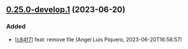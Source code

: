 ## [0.25.0-develop.1](https://github.com/alpiquero/nyx-test/tag/0.25.0-develop.1) (2023-06-20)

### Added

* [[c84f7](https://github.com/alpiquero/nyx-test/commit/c84f78954b56f7bed32a6ca7b27c26db2baa7eb6)] feat: remove file
 (Angel Luis Piquero, 2023-06-20T16:58:57)


